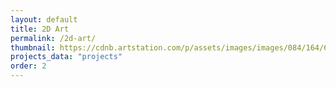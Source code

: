 ```yaml
---
layout: default
title: 2D Art
permalink: /2d-art/
thumbnail: https://cdnb.artstation.com/p/assets/images/images/084/164/659/20250123200906/smaller_square/oussama-m-01mira.jpg?1737684546
projects_data: "projects"
order: 2
---
```



